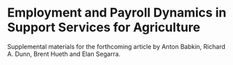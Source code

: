 # Employment and Payroll Dynamics in Support Services for Agriculture

Supplemental materials for the forthcoming article by Anton Babkin, Richard A. Dunn, Brent Hueth and Elan Segarra.
